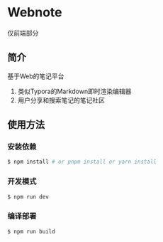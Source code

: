 # Webnote

仅前端部分
## 简介
基于Web的笔记平台
1. 类似Typora的Markdown即时渲染编辑器
2. 用户分享和搜索笔记的笔记社区

## 使用方法
### 安装依赖
```bash
$ npm install # or pnpm install or yarn install
```

### 开发模式
```bash
$ npm run dev 
```

### 编译部署
```bash
$ npm run build 
```
